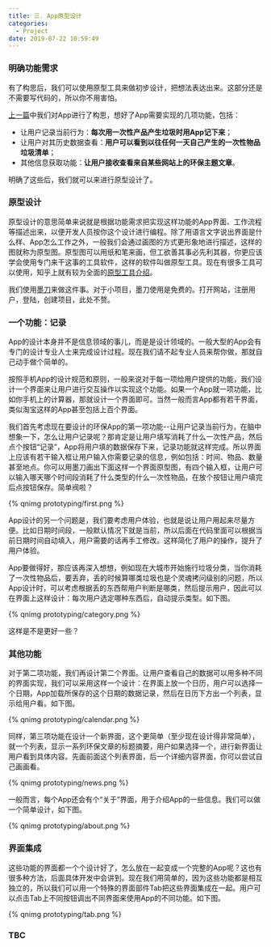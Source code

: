 ```yaml
---
title: 三. App原型设计
categories:
  - Project
date: 2019-07-22 10:59:49
---
```


### 明确功能需求

有了构思后，我们可以使用原型工具来做初步设计，把想法表达出来。这部分还是不需要写代码的，所以你不用害怕。

[上一篇](../App-Conception)中我们对App进行了构思，想好了App需要实现的几项功能，包括：

- 让用户记录当前行为：**每次用一次性产品产生垃圾时用App记下来**；
- 让用户对其历史数据查看：**用户可以看到以往任何一天自己产生的一次性物品垃圾清单**；
- 其他信息获取功能：**让用户接收查看来自某些网站上的环保主题文章**。

明确了这些后，我们就可以来进行原型设计了。


### 原型设计

原型设计的意思简单来说就是根据功能需求把实现这样功能的App界面、工作流程等描述出来，以便开发人员按你这个设计进行编程。除了用语言文字说出界面是什么样、App怎么工作之外，一般我们会通过画图的方式更形象地进行描述，这样的图就称为原型图。原型图可以用纸和笔来画，但工欲善其事必先利其器，你更应该学会使用专门来干这事的工具软件，这样的软件叫做原型工具。现在有很多工具可以使用，知乎上就有较为全面的[原型工具介绍](https://www.zhihu.com/question/19592829)。

我们使用[墨刀](https://modao.cc)来做这件事。对于小项目，墨刀使用是免费的。打开网站，注册用户，登陆，创建项目，此处不赘。

### 一个功能：记录

App的设计本身并不是信息领域的事儿，而是是设计领域的。一般大型的App会有专门的设计专业人士来完成设计过程。现在我们请不起专业人员来帮你做，那就自己动手做个简单的。

按照手机App的设计规范和原则，一般来说对于每一项给用户提供的功能，我们设计一个界面来让用户进行交互操作以实现这个功能。如果一个App就一项功能，比如你手机上的计算器，那就设计一个界面即可。当然一般而言App都有若干界面，类似淘宝这样的App甚至包括上百个界面。

我们首先考虑现在要设计的环保App的第一项功能--让用户记录当前行为，在脑中想象一下，怎么让用户记录呢？那肯定是让用户填写消耗了什么一次性产品，然后点个按钮“记录”，App将用户填的数据保存下来，记录功能就这样完成。所以界面上应该有若干输入框让用户输入你需要记录的信息，例如包括：时间、物品、数量甚至地点。你可以用墨刀画出下面这样一个界面原型图，有四个输入框，让用户可以输入哪天哪个时间段消耗了什么类型的什么一次性物品，在放个按钮让用户填完后点按钮保存。简单阀啦？

{% qnimg prototyping/first.png %}

App设计的另一个问题是，我们要考虑用户体验，也就是说让用户用起来尽量方便。比如日期时间段，一般默认情况下就是当前，所以后面在代码里面可以根据当前日期时间自动填入，用户需要的话再手工修改。这样简化了用户的操作，提升了用户体验。

App要做得好，那应该再深入想想，例如现在大城市开始施行垃圾分类，当你消耗了一次性物品后，要丢弃，丢的时候算哪类垃圾也是个灵魂拷问级别的问题，所以App设计时，可以考虑根据丢的东西帮用户判断是哪类，然后提示用户，因此可以在界面上这样设计：每次用户选定哪种东西后，自动提示类型。如下图。

{% qnimg prototyping/category.png %}

这样是不是更好一些？

### 其他功能

对于第二项功能，我们再设计第二个界面。让用户查看自己的数据可以用多种不同的界面实现，我们可以采用这样一个设计：在界面上放一个日历，用户可以选择一个日期，App加载所保存的这个日期的数据记录，然后在日历下方出一个列表，显示给用户看。如下图。

{% qnimg prototyping/calendar.png %}

同样，第三项功能在设计一个新界面，这个更简单（至少现在设计得非常简单），就一个列表，显示一系列环保文章的标题摘要，用户如果选择一个，进行新界面让用户看到具体内容。先画前面这个列表界面，后一个详细内容界面，你可以尝试自己画画看。

{% qnimg prototyping/news.png %}

一般而言，每个App还会有个“关于”界面，用于介绍App的一些信息。我们可以做一个简单设计，如下图。

{% qnimg prototyping/about.png %}

### 界面集成

这些功能的界面都一个个设计好了，怎么放在一起变成一个完整的App呢？这也有很多种方法，后面具体开发中会讲到。现在我们用简单的，因为这些功能都是相互独立的，所以我们可以用一个特殊的界面部件Tab把这些界面集成在一起。用户可以点击Tab上不同按钮调出不同界面来使用App的不同功能。如下图。

{% qnimg prototyping/tab.png %}


### TBC



